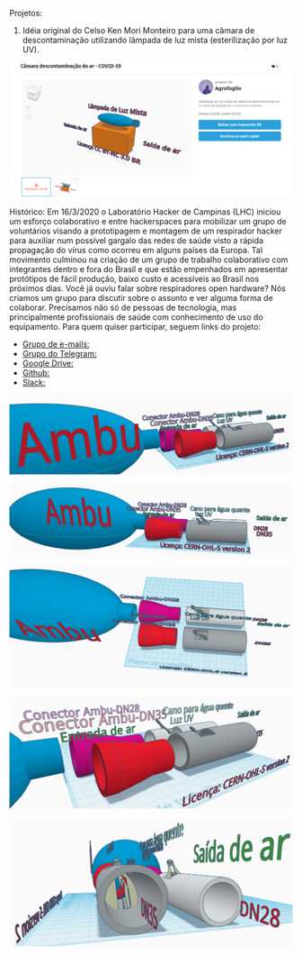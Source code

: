 Projetos:

1. Idéia original do Celso Ken Mori Monteiro para uma câmara de descontaminação utilizando lâmpada de luz mista (esterilização por luz UV).

![Workflow](/figures/Capturar.png)

Histórico:
Em 16/3/2020 o Laboratório Hacker de Campinas (LHC) iniciou um esforço colaborativo e entre hackerspaces para mobilizar um grupo de voluntários visando a prototipagem e montagem de um respirador hacker para auxiliar num possível gargalo das redes de saúde visto a rápida propagação do vírus como ocorreu em alguns países da Europa. Tal movimento culminou na criação de um grupo de trabalho colaborativo com integrantes dentro e fora do Brasil e que estão empenhados em apresentar protótipos de fácil produção, baixo custo e acessíveis ao Brasil nos próximos dias. Você já ouviu falar sobre respiradores open hardware?
Nós criamos um grupo para discutir sobre o assunto e ver alguma forma de colaborar. Precisamos não só de pessoas de tecnologia, mas principalmente profissionais de saúde com conhecimento de uso do equipamento.
Para quem quiser participar, seguem links do projeto:

* [Grupo de e-mails:](https://groups.google.com/d/forum/respiradorhacker)
* [Grupo do Telegram:](https://t.me/joinchat/CQ-Afhu3TDUdFYWklEdcYw)
* [Google Drive:](https://bit.ly/RespiradorHackerLib)
* [Github:](https://github.com/RespiradorHacker/)
* [Slack:](https://join.slack.com/t/respiradorhacker/shared_invite/zt-cz8b6iv8-nPnewxJh1r5T3ZdAZIX_PQ)

![Workflow](/figures/Screenshot_20200323_183253.png)

![Workflow](/figures/Screenshot_20200323_183317.png)

![Workflow](/figures/Screenshot_20200323_183342.png)

![Workflow](/figures/Screenshot_20200323_183413.png)

![Workflow](/figures/Screenshot_20200323_183442.png)

